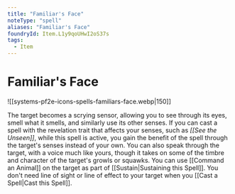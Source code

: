 ```yaml
---
title: "Familiar's Face"
noteType: "spell"
aliases: "Familiar's Face"
foundryId: Item.L1y9qoUHwI2oS37s
tags:
  - Item
---
```


# Familiar's Face
![[systems-pf2e-icons-spells-familiars-face.webp|150]]

The target becomes a scrying sensor, allowing you to see through its eyes, smell what it smells, and similarly use its other senses. If you can cast a spell with the revelation trait that affects your senses, such as _[[See the Unseen]]_, while this spell is active, you gain the benefit of the spell through the target's senses instead of your own. You can also speak through the target, with a voice much like yours, though it takes on some of the timbre and character of the target's growls or squawks. You can use [[Command an Animal]] on the target as part of [[Sustain|Sustaining this Spell]]. You don't need line of sight or line of effect to your target when you [[Cast a Spell|Cast this Spell]].
